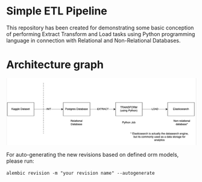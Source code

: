 # Simple ETL Pipeline

This repository has been created for demonstrating some basic conception of performing Extract Transform and Load tasks 
using Python programming language in connection with Relational and Non-Relational Databases.

# Architecture graph

![img.png](img.png)

For auto-generating the new revisions based on defined orm models, please run:

`alembic revision -m "your revision name" --autogenerate`
